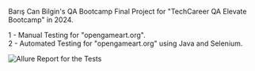 Barış Can Bilgin's QA Bootcamp Final Project for "TechCareer QA Elevate Bootcamp" in 2024.

1 - Manual Testing for "opengameart.org". </br>
2 - Automated Testing for "opengameart.org" using Java and Selenium.


![Allure Report for the Tests]([https://github.com/bariscanbilgin/QA_Bootcamp/blob/main/AllureReport_1.png?raw=true])
